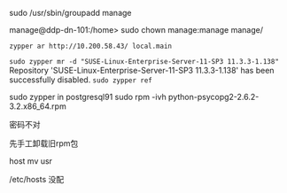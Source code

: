 sudo /usr/sbin/groupadd manage

manage@ddp-dn-101:/home> sudo chown manage:manage manage/


`zypper ar http://10.200.58.43/ local.main`

`sudo zypper mr -d "SUSE-Linux-Enterprise-Server-11-SP3 11.3.3-1.138"`
Repository 'SUSE-Linux-Enterprise-Server-11-SP3 11.3.3-1.138' has been successfully disabled.
`sudo zypper ref`

sudo zypper in postgresql91
sudo rpm -ivh python-psycopg2-2.6.2-3.2.x86_64.rpm





密码不对

先手工卸载旧rpm包

host mv usr
 

/etc/hosts 没配